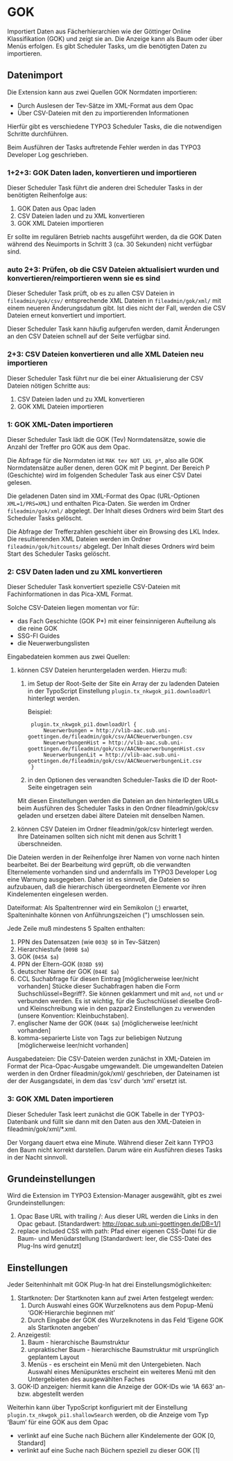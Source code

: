 # GOK
Importiert Daten aus Fächerhierarchien wie der Göttinger Online
Klassifikation (GOK) und zeigt sie an.
Die Anzeige kann als Baum oder über Menüs erfolgen.
Es gibt Scheduler Tasks, um die benötigten Daten zu importieren.


## Datenimport
Die Extension kann aus zwei Quellen GOK Normdaten importieren:

* Durch Auslesen der Tev-Sätze im XML-Format aus dem Opac
* Über CSV-Dateien mit den zu importierenden Informationen

Hierfür gibt es verschiedene TYPO3 Scheduler Tasks, die die notwendigen
Schritte durchführen.

Beim Ausführen der Tasks auftretende Fehler werden in das TYPO3 Developer
Log geschrieben.


### 1+2+3: GOK Daten laden, konvertieren und importieren
Dieser Scheduler Task führt die anderen drei Scheduler Tasks in der benötigten
Reihenfolge aus:

1. GOK Daten aus Opac laden
2. CSV Dateien laden und zu XML konvertieren
3. GOK XML Dateien importieren

Er sollte im regulären Betrieb nachts ausgeführt werden, da die GOK Daten
während des Neuimports in Schritt 3 (ca. 30 Sekunden) nicht verfügbar sind.


### auto 2+3: Prüfen, ob die CSV Dateien aktualisiert wurden und konvertieren/reimportieren wenn sie es sind
Dieser Scheduler Task prüft, ob es zu allen CSV Dateien in `fileadmin/gok/csv/`
entsprechende XML Dateien in `fileadmin/gok/xml/` mit einem neueren Änderungsdatum
gibt. Ist dies nicht der Fall, werden die CSV Dateien erneut konvertiert und
importiert.

Dieser Scheduler Task kann häufig aufgerufen werden, damit Änderungen an den CSV
Dateien schnell auf der Seite verfügbar sind.


### 2+3: CSV Dateien konvertieren und alle XML Dateien neu importieren
Dieser Scheduler Task führt nur die bei einer Aktualisierung der CSV Dateien
nötigen Schritte aus:

1. CSV Dateien laden und zu XML konvertieren
2. GOK XML Dateien importieren


### 1: GOK XML-Daten importieren
Dieser Scheduler Task lädt die GOK (Tev) Normdatensätze, sowie die Anzahl der
Treffer pro GOK aus dem Opac.

Die Abfrage für die Normdaten ist `MAK tev NOT LKL p*`, also alle GOK
Normdatensätze außer denen, deren GOK mit P beginnt. Der Bereich P (Geschichte)
wird im folgenden Scheduler Task aus einer CSV Datei gelesen.

Die geladenen Daten sind im XML-Format des Opac (URL-Optionen `XML=1/PRS=XML`)
und enthalten Pica-Daten. Sie werden im Ordner `fileadmin/gok/xml/` abgelegt. Der
Inhalt dieses Ordners wird beim Start des Scheduler Tasks gelöscht.

Die Abfrage der Trefferzahlen geschieht über ein Browsing des LKL Index. Die 
resultierenden XML Dateien werden im Ordner `fileadmin/gok/hitcounts/` abgelegt.
Der Inhalt dieses Ordners wird beim Start des Scheduler Tasks gelöscht.


### 2: CSV Daten laden und zu XML konvertieren
Dieser Scheduler Task konvertiert spezielle CSV-Dateien mit Fachinformationen
in das Pica-XML Format.

Solche CSV-Dateien liegen momentan vor für:

* das Fach Geschichte (GOK P*) mit einer feinsinnigeren Aufteilung als die reine GOK
* SSG-FI Guides
* die Neuerwerbungslisten

Eingabedateien kommen aus zwei Quellen:

1. können CSV Dateien heruntergeladen werden. Hierzu muß:
	1. im Setup der Root-Seite der Site ein Array der zu ladenden Dateien in der
		TypoScript Einstellung `plugin.tx_nkwgok_pi1.downloadUrl` hinterlegt werden.

		Beispiel:

			plugin.tx_nkwgok_pi1.downloadUrl {
				Neuerwerbungen = http://vlib-aac.sub.uni-goettingen.de/fileadmin/gok/csv/AACNeuerwerbungen.csv
				NeuerwerbungenHist = http://vlib-aac.sub.uni-goettingen.de/fileadmin/gok/csv/AACNeuerwerbungenHist.csv
				NeuerwerbungenLit = http://vlib-aac.sub.uni-goettingen.de/fileadmin/gok/csv/AACNeuerwerbungenLit.csv
			}
	2. in den Optionen des verwandten Scheduler-Tasks die ID der Root-Seite
		eingetragen sein

	Mit diesen Einstellungen werden die Dateien an den hinterlegten URLs beim
		Ausführen des Scheduler Tasks in den Ordner fileadmin/gok/csv geladen
		und ersetzen dabei ältere Dateien mit denselben Namen.
2. können CSV Dateien im Ordner fileadmin/gok/csv hinterlegt werden. Ihre Dateinamen
	sollten sich nicht mit denen aus Schritt 1 überschneiden.

Die Dateien werden in der Reihenfolge ihrer Namen von vorne nach hinten bearbeitet.
Bei der Bearbeitung wird geprüft, ob die verwandten Elternelemente vorhanden sind
und andernfalls im TYPO3 Developer Log eine Warnung ausgegeben. Daher ist es sinnvoll,
die Dateien so aufzubauen, daß die hierarchisch übergeordneten Elemente vor ihren
Kindelementen eingelesen werden.

Dateiformat: Als Spaltentrenner wird ein Semikolon (;) erwartet, Spalteninhalte
können von Anführungszeichen (") umschlossen sein.

Jede Zeile muß mindestens 5 Spalten enthalten:

1. PPN des Datensatzen (wie `003@ $0` in Tev-Sätzen)
2. Hierarchiestufe (`009B $a`)
3. GOK (`045A $a`)
4. PPN der Eltern-GOK (`038D $9`)
5. deutscher Name der GOK (`044E $a`)
6. CCL Suchabfrage für diesen Eintrag [möglicherweise leer/nicht vorhanden]
	Stücke dieser Suchabfragen haben die Form Suchschlüssel=Begriff?. Sie können
	geklammert und mit `and`, `not` und `or` verbunden werden. Es ist wichtig, für die
	Suchschlüssel dieselbe Groß- und Kleinschreibung wie in den pazpar2 Einstellungen
	zu verwenden (unsere Konvention: Kleinbuchstaben).
7. englischer Name der GOK (`044K $a`) [möglicherweise leer/nicht vorhanden]
8. komma-separierte Liste von Tags zur beliebigen Nutzung [möglicherweise leer/nicht vorhanden]

Ausgabedateien: Die CSV-Dateien werden zunächst in XML-Dateien im Format der
Pica-Opac-Ausgabe umgewandelt. Die umgewandelten Dateien werden in den Ordner
fileadmin/gok/xml/ geschrieben, der Dateinamen ist der der Ausgangsdatei, in dem
das ‘csv’ durch ‘xml’ ersetzt ist.


### 3: GOK XML Daten importieren
Dieser Scheduler Task leert zunächst die GOK Tabelle in der TYPO3-Datenbank und
füllt sie dann mit den Daten aus den XML-Dateien in fileadmin/gok/xml/*.xml.

Der Vorgang dauert etwa eine Minute. Während dieser Zeit kann TYPO3 den Baum nicht
korrekt darstellen. Darum wäre ein Ausführen dieses Tasks in der Nacht sinnvoll.


## Grundeinstellungen
Wird die Extension im TYPO3 Extension-Manager ausgewählt, gibt es zwei
Grundeinstellungen:

1. Opac Base URL with trailing /: Aus dieser URL werden die Links in den Opac
gebaut. [Standardwert: http://opac.sub.uni-goettingen.de/DB=1/]
2. replace included CSS with path: Pfad einer eigenen CSS-Datei für die Baum-
und Menüdarstellung [Standardwert: leer, die CSS-Datei des Plug-Ins wird genutzt]


## Einstellungen
Jeder Seitenhinhalt mit GOK Plug-In hat drei Einstellungsmöglichkeiten:

1. Startknoten: Der Startknoten kann auf zwei Arten festgelegt werden:
	1. Durch Auswahl eines GOK Wurzelknotens aus dem Popup-Menü ‘GOK-Hierarchie beginnen mit’
	2. Durch Eingabe der GOK des Wurzelknotens in das Feld ‘Eigene GOK als Startknoten angeben’
2. Anzeigestil:
	1. Baum - hierarchische Baumstruktur
	2. unpraktischer Baum - hierarchische Baumstruktur mit ursprünglich geplantem Layout
	3. Menüs - es erscheint ein Menü mit den Untergebieten. Nach Auswahl eines
	Menüpunktes erscheint ein weiteres Menü mit den Untergebieten des ausgewählten Faches
3. GOK-ID anzeigen: hiermit kann die Anzeige der GOK-IDs wie ‘IA 663’ an- bzw. abgestellt werden

Weiterhin kann über TypoScript konfiguriert mit der Einstellung	`plugin.tx_nkwgok_pi1.shallowSearch`
werden, ob die Anzeige vom Typ ‘Baum’ für eine GOK aus dem Opac

* verlinkt auf eine Suche nach Büchern aller Kindelemente der GOK [0, Standard]
* verlinkt auf eine Suche nach Büchern speziell zu dieser GOK [1]
